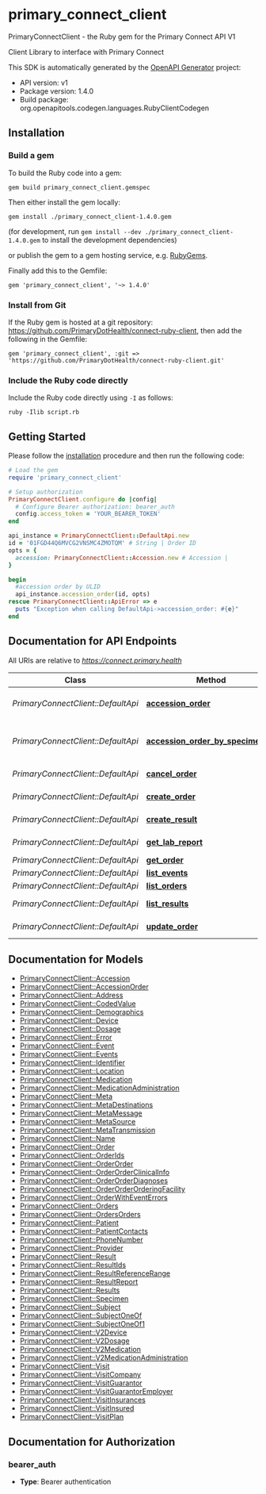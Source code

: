 # primary_connect_client

PrimaryConnectClient - the Ruby gem for the Primary Connect API V1

Client Library to interface with Primary Connect

This SDK is automatically generated by the [OpenAPI Generator](https://openapi-generator.tech) project:

- API version: v1
- Package version: 1.4.0
- Build package: org.openapitools.codegen.languages.RubyClientCodegen

## Installation

### Build a gem

To build the Ruby code into a gem:

```shell
gem build primary_connect_client.gemspec
```

Then either install the gem locally:

```shell
gem install ./primary_connect_client-1.4.0.gem
```

(for development, run `gem install --dev ./primary_connect_client-1.4.0.gem` to install the development dependencies)

or publish the gem to a gem hosting service, e.g. [RubyGems](https://rubygems.org/).

Finally add this to the Gemfile:

    gem 'primary_connect_client', '~> 1.4.0'

### Install from Git

If the Ruby gem is hosted at a git repository: https://github.com/PrimaryDotHealth/connect-ruby-client, then add the following in the Gemfile:

    gem 'primary_connect_client', :git => 'https://github.com/PrimaryDotHealth/connect-ruby-client.git'

### Include the Ruby code directly

Include the Ruby code directly using `-I` as follows:

```shell
ruby -Ilib script.rb
```

## Getting Started

Please follow the [installation](#installation) procedure and then run the following code:

```ruby
# Load the gem
require 'primary_connect_client'

# Setup authorization
PrimaryConnectClient.configure do |config|
  # Configure Bearer authorization: bearer_auth
  config.access_token = 'YOUR_BEARER_TOKEN'
end

api_instance = PrimaryConnectClient::DefaultApi.new
id = '01FGD44Q6MVCG2VNSMC4ZMOTQM' # String | Order ID
opts = {
  accession: PrimaryConnectClient::Accession.new # Accession | 
}

begin
  #accession order by ULID
  api_instance.accession_order(id, opts)
rescue PrimaryConnectClient::ApiError => e
  puts "Exception when calling DefaultApi->accession_order: #{e}"
end

```

## Documentation for API Endpoints

All URIs are relative to *https://connect.primary.health*

Class | Method | HTTP request | Description
------------ | ------------- | ------------- | -------------
*PrimaryConnectClient::DefaultApi* | [**accession_order**](docs/DefaultApi.md#accession_order) | **PUT** /api/v1/orders/{id}/accession | accession order by ULID
*PrimaryConnectClient::DefaultApi* | [**accession_order_by_specimen_id**](docs/DefaultApi.md#accession_order_by_specimen_id) | **PUT** /api/v1/orders/accession | accession order by Specimen ID
*PrimaryConnectClient::DefaultApi* | [**cancel_order**](docs/DefaultApi.md#cancel_order) | **DELETE** /api/v1/orders/{id} | cancel order
*PrimaryConnectClient::DefaultApi* | [**create_order**](docs/DefaultApi.md#create_order) | **POST** /api/v1/orders | create order
*PrimaryConnectClient::DefaultApi* | [**create_result**](docs/DefaultApi.md#create_result) | **POST** /api/v1/orders/{order_id}/results | create result
*PrimaryConnectClient::DefaultApi* | [**get_lab_report**](docs/DefaultApi.md#get_lab_report) | **GET** /api/v1/results/{result_id}/lab_report | show lab report
*PrimaryConnectClient::DefaultApi* | [**get_order**](docs/DefaultApi.md#get_order) | **GET** /api/v1/orders/{id} | show order
*PrimaryConnectClient::DefaultApi* | [**list_events**](docs/DefaultApi.md#list_events) | **GET** /api/v1/events | list events
*PrimaryConnectClient::DefaultApi* | [**list_orders**](docs/DefaultApi.md#list_orders) | **GET** /api/v1/orders | list orders
*PrimaryConnectClient::DefaultApi* | [**list_results**](docs/DefaultApi.md#list_results) | **GET** /api/v1/orders/{order_id}/results | list results
*PrimaryConnectClient::DefaultApi* | [**update_order**](docs/DefaultApi.md#update_order) | **PUT** /api/v1/orders/{id} | update order


## Documentation for Models

 - [PrimaryConnectClient::Accession](docs/Accession.md)
 - [PrimaryConnectClient::AccessionOrder](docs/AccessionOrder.md)
 - [PrimaryConnectClient::Address](docs/Address.md)
 - [PrimaryConnectClient::CodedValue](docs/CodedValue.md)
 - [PrimaryConnectClient::Demographics](docs/Demographics.md)
 - [PrimaryConnectClient::Device](docs/Device.md)
 - [PrimaryConnectClient::Dosage](docs/Dosage.md)
 - [PrimaryConnectClient::Error](docs/Error.md)
 - [PrimaryConnectClient::Event](docs/Event.md)
 - [PrimaryConnectClient::Events](docs/Events.md)
 - [PrimaryConnectClient::Identifier](docs/Identifier.md)
 - [PrimaryConnectClient::Location](docs/Location.md)
 - [PrimaryConnectClient::Medication](docs/Medication.md)
 - [PrimaryConnectClient::MedicationAdministration](docs/MedicationAdministration.md)
 - [PrimaryConnectClient::Meta](docs/Meta.md)
 - [PrimaryConnectClient::MetaDestinations](docs/MetaDestinations.md)
 - [PrimaryConnectClient::MetaMessage](docs/MetaMessage.md)
 - [PrimaryConnectClient::MetaSource](docs/MetaSource.md)
 - [PrimaryConnectClient::MetaTransmission](docs/MetaTransmission.md)
 - [PrimaryConnectClient::Name](docs/Name.md)
 - [PrimaryConnectClient::Order](docs/Order.md)
 - [PrimaryConnectClient::OrderIds](docs/OrderIds.md)
 - [PrimaryConnectClient::OrderOrder](docs/OrderOrder.md)
 - [PrimaryConnectClient::OrderOrderClinicalInfo](docs/OrderOrderClinicalInfo.md)
 - [PrimaryConnectClient::OrderOrderDiagnoses](docs/OrderOrderDiagnoses.md)
 - [PrimaryConnectClient::OrderOrderOrderingFacility](docs/OrderOrderOrderingFacility.md)
 - [PrimaryConnectClient::OrderWithEventErrors](docs/OrderWithEventErrors.md)
 - [PrimaryConnectClient::Orders](docs/Orders.md)
 - [PrimaryConnectClient::OrdersOrders](docs/OrdersOrders.md)
 - [PrimaryConnectClient::Patient](docs/Patient.md)
 - [PrimaryConnectClient::PatientContacts](docs/PatientContacts.md)
 - [PrimaryConnectClient::PhoneNumber](docs/PhoneNumber.md)
 - [PrimaryConnectClient::Provider](docs/Provider.md)
 - [PrimaryConnectClient::Result](docs/Result.md)
 - [PrimaryConnectClient::ResultIds](docs/ResultIds.md)
 - [PrimaryConnectClient::ResultReferenceRange](docs/ResultReferenceRange.md)
 - [PrimaryConnectClient::ResultReport](docs/ResultReport.md)
 - [PrimaryConnectClient::Results](docs/Results.md)
 - [PrimaryConnectClient::Specimen](docs/Specimen.md)
 - [PrimaryConnectClient::Subject](docs/Subject.md)
 - [PrimaryConnectClient::SubjectOneOf](docs/SubjectOneOf.md)
 - [PrimaryConnectClient::SubjectOneOf1](docs/SubjectOneOf1.md)
 - [PrimaryConnectClient::V2Device](docs/V2Device.md)
 - [PrimaryConnectClient::V2Dosage](docs/V2Dosage.md)
 - [PrimaryConnectClient::V2Medication](docs/V2Medication.md)
 - [PrimaryConnectClient::V2MedicationAdministration](docs/V2MedicationAdministration.md)
 - [PrimaryConnectClient::Visit](docs/Visit.md)
 - [PrimaryConnectClient::VisitCompany](docs/VisitCompany.md)
 - [PrimaryConnectClient::VisitGuarantor](docs/VisitGuarantor.md)
 - [PrimaryConnectClient::VisitGuarantorEmployer](docs/VisitGuarantorEmployer.md)
 - [PrimaryConnectClient::VisitInsurances](docs/VisitInsurances.md)
 - [PrimaryConnectClient::VisitInsured](docs/VisitInsured.md)
 - [PrimaryConnectClient::VisitPlan](docs/VisitPlan.md)


## Documentation for Authorization


### bearer_auth

- **Type**: Bearer authentication

